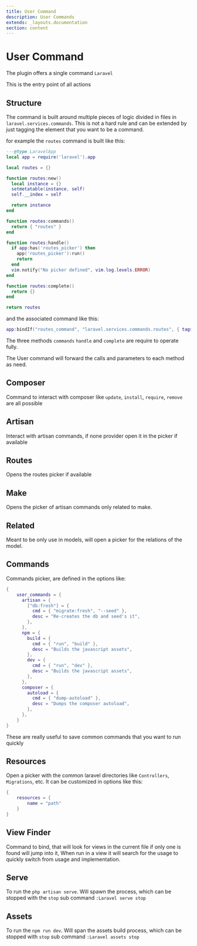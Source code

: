 ```yaml
---
title: User Command
description: User Commands
extends: _layouts.documentation
section: content
---
```


# User Command

The plugin offers a single command `Laravel`

This is the entry point of all actions

## Structure

The command is built around multiple pieces of logic divided in files in
`laravel.services.commands`.
This is not a hard rule and can be extended by just tagging the element
that you want to be a command.

for example the `routes` command is built like this:
```lua
---@type LaravelApp
local app = require('laravel').app

local routes = {}

function routes:new()
  local instance = {}
  setmetatable(instance, self)
  self.__index = self

  return instance
end

function routes:commands()
  return { "routes" }
end

function routes:handle()
  if app:has('routes_picker') then
    app('routes_picker'):run()
    return
  end
  vim.notify("No picker defined", vim.log.levels.ERROR)
end

function routes:complete()
  return {}
end

return routes
```

and the associated command like this:
```lua
app:bindIf("routes_command", "laravel.services.commands.routes", { tags = { "command" } })
```

The three methods `commands` `handle` and `complete` are require to operate fully.

The User command will forward the calls and parameters to each method as need.

## Composer
Command to interact with composer like `update`, `install`, `require`, `remove` are all possible

## Artisan
Interact with artisan commands, if none provider open it in the picker if available

## Routes
Opens the routes picker if available

## Make
Opens the picker of artisan commands only related to make.

## Related
Meant to be only use in models, will open a picker for the relations of the model.

## Commands
Commands picker, are defined in the options like:

```lua
{
    user_commands = {
      artisan = {
        ["db:fresh"] = {
          cmd = { "migrate:fresh", "--seed" },
          desc = "Re-creates the db and seed's it",
        },
      },
      npm = {
        build = {
          cmd = { "run", "build" },
          desc = "Builds the javascript assets",
        },
        dev = {
          cmd = { "run", "dev" },
          desc = "Builds the javascript assets",
        },
      },
      composer = {
        autoload = {
          cmd = { "dump-autoload" },
          desc = "Dumps the composer autoload",
        },
      },
    }
}
```
These are really useful to save common commands that you want to run quickly

## Resources
Open a picker with the common laravel directories like `Controllers`, `Migrations`, etc.
It can be customized in options like this:
```lua
{
    resources = {
        name = "path"
    }
}
```

## View Finder
Command to bind, that will look for views in the current file if only one  is found will jump into it,
When run in a view it will search for the usage to quickly switch from usage and implementation.

## Serve
To run the `php artisan serve`. Will spawn the process, which can be stopped with the `stop` sub command `:Laravel serve stop`

## Assets
To run the `npm run dev`. Will span the assets build process, which can be stopped with `stop` sub command `:Laravel assets stop`
